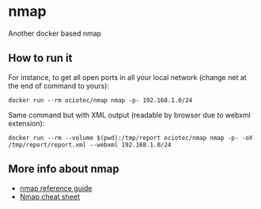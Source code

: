 # nmap
Another docker based nmap

## How to run it

For instance, to get all open ports in all your local network (change net at the end of command to yours):

```
docker run --rm ociotec/nmap nmap -p- 192.168.1.0/24
```

Same command but with XML output (readable by browser due to webxml extension):

```
docker run --rm --volume $(pwd):/tmp/report ociotec/nmap nmap -p- -oX /tmp/report/report.xml --webxml 192.168.1.0/24
```

## More info about nmap

* [nmap reference guide](https://nmap.org/book/man.html)
* [Nmap cheat sheet](https://hackertarget.com/nmap-cheatsheet-a-quick-reference-guide/)
